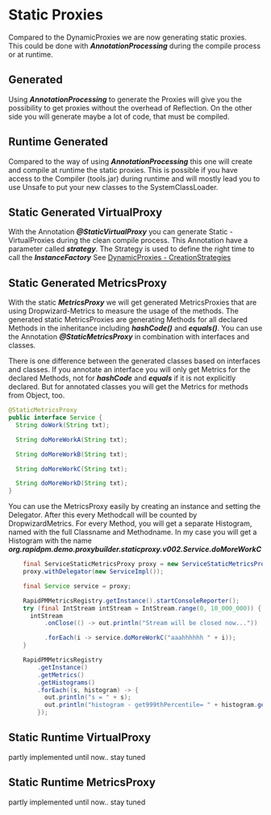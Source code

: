 # Static Proxies
Compared to the DynamicProxies we are now generating static proxies. This could be done with 
***AnnotationProcessing*** during the compile process or at runtime.

## Generated
Using ***AnnotationProcessing*** to generate the Proxies will give you the possibility to get 
proxies without the overhead of Reflection. On the other side you will generate maybe a lot of code, that must be compiled.

## Runtime Generated
Compared to the way of using ***AnnotationProcessing*** this one will create and compile at runtime the static proxies. This
is possible if you have access to the Compiler (tools.jar) during runtime and will mostly lead you to use Unsafe to put your new classes to the SystemClassLoader.

## Static Generated VirtualProxy
With the Annotation ***@StaticVirtualProxy*** you can generate Static - VirtualProxies during the clean compile process. This Annotation have a parameter called ***strategy***. The Strategy is used to define the right time to call the ***InstanceFactory***
See [DynamicProxies - CreationStrategies](/dynamicproxy/#creationstrategies)


## Static Generated MetricsProxy
With the static ***MetricsProxy*** we will get generated MetricsProxies that are using Dropwizard-Metrics to measure the 
usage of the methods. The generated static MetricsProxies are generating Methods for all declared Methods in the inheritance including ***hashCode()*** and ***equals()***. You can use the Annotation  ***@StaticMetricsProxy*** in combination with interfaces and classes.

There is one difference between the generated classes based on interfaces and classes. If you annotate an interface you will only get Metrics for the declared Methods, not for ***hashCode*** and ***equals*** if it is not explicitly declared. But for annotated classes you will get the Metrics for methods from Object, too.

```java
@StaticMetricsProxy
public interface Service {
  String doWork(String txt);

  String doMoreWorkA(String txt);

  String doMoreWorkB(String txt);

  String doMoreWorkC(String txt);

  String doMoreWorkD(String txt);
}
```

You can use the MetricsProxy easily by creating an instance and setting the Delegator. After this
every Methodcall will be counted by DropwizardMetrics. For every Method, you will get a separate Histogram, named with the full Classname and Methodname. In my case you will get a Histogram with the name
***org.rapidpm.demo.proxybuilder.staticproxy.v002.Service.doMoreWorkC***


```java
    final ServiceStaticMetricsProxy proxy = new ServiceStaticMetricsProxy();
    proxy.withDelegator(new ServiceImpl());

    final Service service = proxy;

    RapidPMMetricsRegistry.getInstance().startConsoleReporter();
    try (final IntStream intStream = IntStream.range(0, 10_000_000)) {
      intStream
          .onClose(() -> out.println("Stream will be closed now..."))

          .forEach(i -> service.doMoreWorkC("aaahhhhhh " + i));
    }

    RapidPMMetricsRegistry
        .getInstance()
        .getMetrics()
        .getHistograms()
        .forEach((s, histogram) -> {
          out.println("s = " + s);
          out.println("histogram - get999thPercentile= " + histogram.getSnapshot().get999thPercentile());
        });
```



## Static Runtime VirtualProxy
partly implemented until now.. stay tuned

## Static Runtime MetricsProxy
partly implemented until now.. stay tuned
